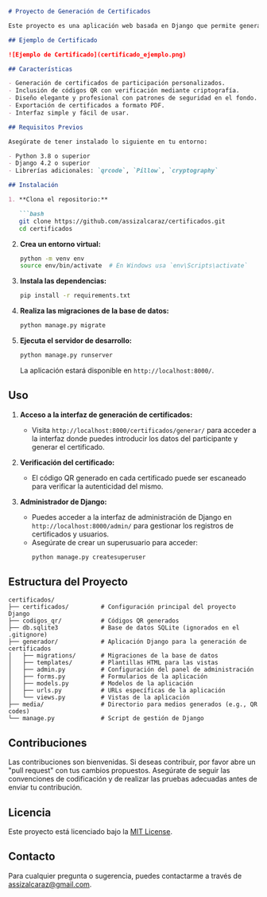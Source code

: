 ```markdown
# Proyecto de Generación de Certificados

Este proyecto es una aplicación web basada en Django que permite generar certificados de participación para cursos y eventos. Los certificados generados incluyen un código QR único para la verificación, y están diseñados con patrones de seguridad avanzados.

## Ejemplo de Certificado

![Ejemplo de Certificado](certificado_ejemplo.png)

## Características

- Generación de certificados de participación personalizados.
- Inclusión de códigos QR con verificación mediante criptografía.
- Diseño elegante y profesional con patrones de seguridad en el fondo.
- Exportación de certificados a formato PDF.
- Interfaz simple y fácil de usar.

## Requisitos Previos

Asegúrate de tener instalado lo siguiente en tu entorno:

- Python 3.8 o superior
- Django 4.2 o superior
- Librerías adicionales: `qrcode`, `Pillow`, `cryptography`

## Instalación

1. **Clona el repositorio:**

   ```bash
   git clone https://github.com/assizalcaraz/certificados.git
   cd certificados
   ```

2. **Crea un entorno virtual:**

   ```bash
   python -m venv env
   source env/bin/activate  # En Windows usa `env\Scripts\activate`
   ```

3. **Instala las dependencias:**

   ```bash
   pip install -r requirements.txt
   ```

4. **Realiza las migraciones de la base de datos:**

   ```bash
   python manage.py migrate
   ```

5. **Ejecuta el servidor de desarrollo:**

   ```bash
   python manage.py runserver
   ```

   La aplicación estará disponible en `http://localhost:8000/`.

## Uso

1. **Acceso a la interfaz de generación de certificados:**
   - Visita `http://localhost:8000/certificados/generar/` para acceder a la interfaz donde puedes introducir los datos del participante y generar el certificado.

2. **Verificación del certificado:**
   - El código QR generado en cada certificado puede ser escaneado para verificar la autenticidad del mismo.

3. **Administrador de Django:**
   - Puedes acceder a la interfaz de administración de Django en `http://localhost:8000/admin/` para gestionar los registros de certificados y usuarios.
   - Asegúrate de crear un superusuario para acceder:
     ```bash
     python manage.py createsuperuser
     ```

## Estructura del Proyecto

```plaintext
certificados/
├── certificados/         # Configuración principal del proyecto Django
├── codigos_qr/           # Códigos QR generados
├── db.sqlite3            # Base de datos SQLite (ignorados en el .gitignore)
├── generador/            # Aplicación Django para la generación de certificados
│   ├── migrations/       # Migraciones de la base de datos
│   ├── templates/        # Plantillas HTML para las vistas
│   ├── admin.py          # Configuración del panel de administración
│   ├── forms.py          # Formularios de la aplicación
│   ├── models.py         # Modelos de la aplicación
│   ├── urls.py           # URLs específicas de la aplicación
│   └── views.py          # Vistas de la aplicación
├── media/                # Directorio para medios generados (e.g., QR codes)
└── manage.py             # Script de gestión de Django
```

## Contribuciones

Las contribuciones son bienvenidas. Si deseas contribuir, por favor abre un "pull request" con tus cambios propuestos. Asegúrate de seguir las convenciones de codificación y de realizar las pruebas adecuadas antes de enviar tu contribución.

## Licencia

Este proyecto está licenciado bajo la [MIT License](LICENSE).

## Contacto

Para cualquier pregunta o sugerencia, puedes contactarme a través de [assizalcaraz@gmail.com](mailto:assizalcaraz@gmail.com).
```